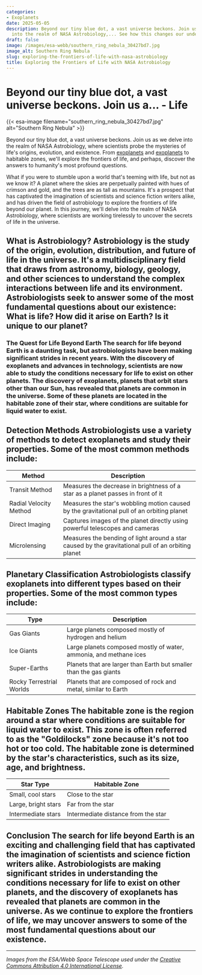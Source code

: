 ```yaml
---
categories:
- Exoplanets
date: 2025-05-05
description: Beyond our tiny blue dot, a vast universe beckons. Join us as we delve
  into the realm of NASA Astrobiology,... See how this changes our understanding.
draft: false
image: /images/esa-webb/southern_ring_nebula_30427bd7.jpg
image_alt: Southern Ring Nebula
slug: exploring-the-frontiers-of-life-with-nasa-astrobiology
title: Exploring the Frontiers of Life with NASA Astrobiology
---
```


# Beyond our tiny blue dot, a vast universe beckons. Join us a... - Life
{{< esa-image filename="southern_ring_nebula_30427bd7.jpg" alt="Southern Ring Nebula" >}}



Beyond our tiny blue dot, a vast universe beckons. Join us as we delve into the realm of NASA Astrobiology, where scientists probe the mysteries of life's origins, evolution, and existence. From [exoplanets](/blog/exoplanets-and-the-search-for-life-beyond-earth) and [exoplanets](/blog/the-cosmic-dance-of-exoplanets-and-habitable-zones) to habitable zones, we'll explore the frontiers of life, and perhaps, discover the answers to humanity's most profound questions.

What if you were to stumble upon a world that's teeming with life, but not as we know it? A planet where the skies are perpetually painted with hues of crimson and gold, and the trees are as tall as mountains. It's a prospect that has captivated the imagination of scientists and science fiction writers alike, and has driven the field of astrobiology to explore the frontiers of life beyond our planet. In this journey, we'll delve into the realm of NASA Astrobiology, where scientists are working tirelessly to uncover the secrets of life in the universe.

 ## What is Astrobiology? Astrobiology is the study of the origin, evolution, distribution, and future of life in the universe. It's a multidisciplinary field that draws from astronomy, biology, geology, and other sciences to understand the complex interactions between life and its environment. Astrobiologists seek to answer some of the most fundamental questions about our existence: What is life? How did it arise on Earth? Is it unique to our planet?

 ### The Quest for Life Beyond Earth The search for life beyond Earth is a daunting task, but astrobiologists have been making significant strides in recent years. With the discovery of exoplanets and advances in technology, scientists are now able to study the conditions necessary for life to exist on other planets. The discovery of exoplanets, planets that orbit stars other than our Sun, has revealed that planets are common in the universe. Some of these planets are located in the habitable zone of their star, where conditions are suitable for liquid water to exist.

 ## Detection Methods Astrobiologists use a variety of methods to detect exoplanets and study their properties. Some of the most common methods include:

 | Method | Description |
| --- | --- |
| Transit Method | Measures the decrease in brightness of a star as a planet passes in front of it |
| Radial Velocity Method | Measures the star's wobbling motion caused by the gravitational pull of an orbiting planet |
| Direct Imaging | Captures images of the planet directly using powerful telescopes and cameras |
| Microlensing | Measures the bending of light around a star caused by the gravitational pull of an orbiting planet | ### The Transit Method The transit method is one of the most widely used techniques for detecting exoplanets. By measuring the decrease in brightness of a star as a planet passes in front of it, scientists can infer the size and orbit of the planet. This method has been used to discover thousands of exoplanets, including some that are located in the habitable [zone](/blog/exoplanets-in-the-habitable-zone-a-new-era-in-the-search-for) of their star.

 ## Planetary Classification Astrobiologists classify exoplanets into different types based on their properties. Some of the most common types include:

 | Type | Description |
| --- | --- |
| Gas Giants | Large planets composed mostly of hydrogen and helium |
| Ice Giants | Large planets composed mostly of water, ammonia, and methane ices |
| Super-Earths | Planets that are larger than Earth but smaller than the gas giants |
| Rocky Terrestrial Worlds | Planets that are composed of rock and metal, similar to Earth | ### The Significance of Planetary Classification Planetary classification is important because it helps scientists understand the potential for life on other planets. For example, gas giants are unlikely to support life because they have no solid surface and extreme conditions. On the other hand, rocky terrestrial worlds are more likely to support life because they have a solid surface and conditions that are similar to those of Earth.

 ## Habitable Zones The habitable zone is the region around a star where conditions are suitable for liquid water to exist. This zone is often referred to as the "Goldilocks" zone because it's not too hot or too cold. The habitable zone is determined by the star's characteristics, such as its size, age, and brightness.

 | Star Type | Habitable Zone |
| --- | --- |
| Small, cool stars | Close to the star |
| Large, bright stars | Far from the star |
| Intermediate stars | Intermediate distance from the star | ### The Importance of Habitable Zones Habitable zones are important because they provide the conditions necessary for life to exist. Liquid water is essential for life as we know it, and the habitable zone is the region where liquid water can exist. Astrobiologists are interested in studying the planets that are located in the habitable zone of their star because they may have conditions that are suitable for life.

 ## Conclusion The search for life beyond Earth is an exciting and challenging field that has captivated the imagination of scientists and science fiction writers alike. Astrobiologists are making significant strides in understanding the conditions necessary for life to exist on other planets, and the discovery of exoplanets has revealed that planets are common in the universe. As we continue to explore the frontiers of life, we may uncover answers to some of the most fundamental questions about our existence.

---

*Images from the ESA/Webb Space Telescope used under the [Creative Commons Attribution 4.0 International License](https://creativecommons.org/licenses/by/4.0).*